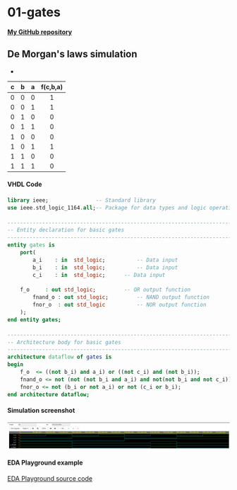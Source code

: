 # 01-gates
[**My GitHub repository**](https://github.com/xhruby28/Digital-electronics-1)

## De Morgan's laws simulation
* 
| **c** | **b** |**a** | **f(c,b,a)** |
| :-: | :-: | :-: | :-: |
| 0 | 0 | 0 | 1 |
| 0 | 0 | 1 | 1 |
| 0 | 1 | 0 | 0 |
| 0 | 1 | 1 | 0 |
| 1 | 0 | 0 | 0 |
| 1 | 0 | 1 | 1 |
| 1 | 1 | 0 | 0 |
| 1 | 1 | 1 | 0 |
#### VHDL Code

```vhdl
library ieee;               -- Standard library
use ieee.std_logic_1164.all;-- Package for data types and logic operations

------------------------------------------------------------------------
-- Entity declaration for basic gates
------------------------------------------------------------------------
entity gates is
    port(
        a_i    : in  std_logic;          -- Data input
        b_i    : in  std_logic;          -- Data input
        c_i    : in  std_logic;		 -- Data input
        
	f_o     : out std_logic;         -- OR output function
        fnand_o : out std_logic;         -- NAND output function
        fnor_o  : out std_logic          -- NOR output function
    );
end entity gates;

------------------------------------------------------------------------
-- Architecture body for basic gates
------------------------------------------------------------------------
architecture dataflow of gates is
begin
    f_o  <= ((not b_i) and a_i) or ((not c_i) and (not b_i));
    fnand_o <= not (not (not b_i and a_i) and not(not b_i and not c_i));
    fnor_o <= not (b_i or not a_i) or not (c_i or b_i);
end architecture dataflow;
```

#### Simulation screenshot
![Simulation De Morgan's law](Images/DeMorgansLaws.png)

#### EDA Playground example 
[EDA Playground source code](https://www.edaplayground.com/x/7Xvg)
